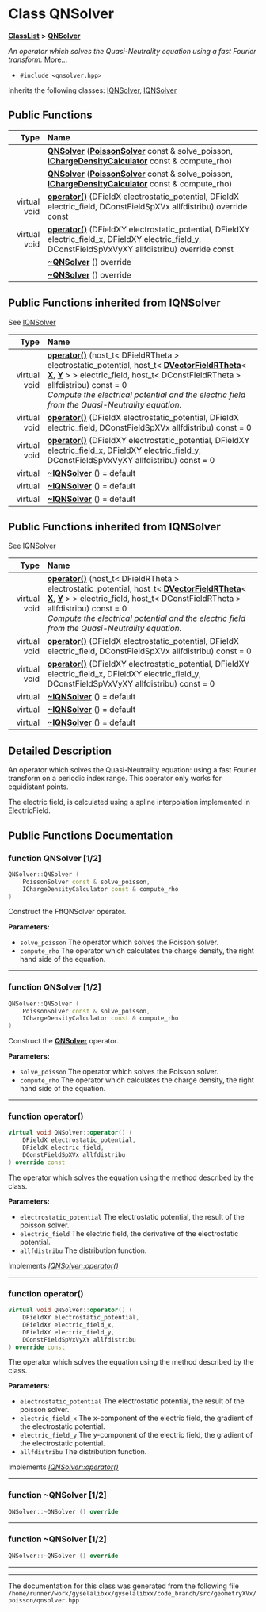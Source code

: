 

# Class QNSolver



[**ClassList**](annotated.md) **>** [**QNSolver**](classQNSolver.md)



_An operator which solves the Quasi-Neutrality equation using a fast Fourier transform._ [More...](#detailed-description)

* `#include <qnsolver.hpp>`



Inherits the following classes: [IQNSolver](classIQNSolver.md),  [IQNSolver](classIQNSolver.md)










































































## Public Functions

| Type | Name |
| ---: | :--- |
|   | [**QNSolver**](#function-qnsolver-12) ([**PoissonSolver**](classIPoissonSolver.md) const & solve\_poisson, [**IChargeDensityCalculator**](classIChargeDensityCalculator.md) const & compute\_rho) <br> |
|   | [**QNSolver**](#function-qnsolver-12) ([**PoissonSolver**](classIPoissonSolver.md) const & solve\_poisson, [**IChargeDensityCalculator**](classIChargeDensityCalculator.md) const & compute\_rho) <br> |
| virtual void | [**operator()**](#function-operator) (DFieldX electrostatic\_potential, DFieldX electric\_field, DConstFieldSpXVx allfdistribu) override const<br> |
| virtual void | [**operator()**](#function-operator_1) (DFieldXY electrostatic\_potential, DFieldXY electric\_field\_x, DFieldXY electric\_field\_y, DConstFieldSpVxVyXY allfdistribu) override const<br> |
|   | [**~QNSolver**](#function-qnsolver-12) () override<br> |
|   | [**~QNSolver**](#function-qnsolver-12) () override<br> |


## Public Functions inherited from IQNSolver

See [IQNSolver](classIQNSolver.md)

| Type | Name |
| ---: | :--- |
| virtual void | [**operator()**](classIQNSolver.md#function-operator) (host\_t&lt; DFieldRTheta &gt; electrostatic\_potential, host\_t&lt; [**DVectorFieldRTheta**](classVectorField.md)&lt; [**X**](structX.md), [**Y**](structY.md) &gt; &gt; electric\_field, host\_t&lt; DConstFieldRTheta &gt; allfdistribu) const = 0<br>_Compute the electrical potential and the electric field from the Quasi-Neutrality equation._  |
| virtual void | [**operator()**](classIQNSolver.md#function-operator_1) (DFieldX electrostatic\_potential, DFieldX electric\_field, DConstFieldSpXVx allfdistribu) const = 0<br> |
| virtual void | [**operator()**](classIQNSolver.md#function-operator_2) (DFieldXY electrostatic\_potential, DFieldXY electric\_field\_x, DFieldXY electric\_field\_y, DConstFieldSpVxVyXY allfdistribu) const = 0<br> |
| virtual  | [**~IQNSolver**](classIQNSolver.md#function-iqnsolver-13) () = default<br> |
| virtual  | [**~IQNSolver**](classIQNSolver.md#function-iqnsolver-13) () = default<br> |
| virtual  | [**~IQNSolver**](classIQNSolver.md#function-iqnsolver-13) () = default<br> |


## Public Functions inherited from IQNSolver

See [IQNSolver](classIQNSolver.md)

| Type | Name |
| ---: | :--- |
| virtual void | [**operator()**](classIQNSolver.md#function-operator) (host\_t&lt; DFieldRTheta &gt; electrostatic\_potential, host\_t&lt; [**DVectorFieldRTheta**](classVectorField.md)&lt; [**X**](structX.md), [**Y**](structY.md) &gt; &gt; electric\_field, host\_t&lt; DConstFieldRTheta &gt; allfdistribu) const = 0<br>_Compute the electrical potential and the electric field from the Quasi-Neutrality equation._  |
| virtual void | [**operator()**](classIQNSolver.md#function-operator_1) (DFieldX electrostatic\_potential, DFieldX electric\_field, DConstFieldSpXVx allfdistribu) const = 0<br> |
| virtual void | [**operator()**](classIQNSolver.md#function-operator_2) (DFieldXY electrostatic\_potential, DFieldXY electric\_field\_x, DFieldXY electric\_field\_y, DConstFieldSpVxVyXY allfdistribu) const = 0<br> |
| virtual  | [**~IQNSolver**](classIQNSolver.md#function-iqnsolver-13) () = default<br> |
| virtual  | [**~IQNSolver**](classIQNSolver.md#function-iqnsolver-13) () = default<br> |
| virtual  | [**~IQNSolver**](classIQNSolver.md#function-iqnsolver-13) () = default<br> |
















































































## Detailed Description


An operator which solves the Quasi-Neutrality equation:  using a fast Fourier transform on a periodic index range. This operator only works for equidistant points.


The electric field,  is calculated using a spline interpolation implemented in ElectricField. 


    
## Public Functions Documentation




### function QNSolver [1/2]

```C++
QNSolver::QNSolver (
    PoissonSolver const & solve_poisson,
    IChargeDensityCalculator const & compute_rho
) 
```



Construct the FftQNSolver operator.




**Parameters:**


* `solve_poisson` The operator which solves the Poisson solver. 
* `compute_rho` The operator which calculates the charge density, the right hand side of the equation. 




        

<hr>



### function QNSolver [1/2]

```C++
QNSolver::QNSolver (
    PoissonSolver const & solve_poisson,
    IChargeDensityCalculator const & compute_rho
) 
```



Construct the [**QNSolver**](classQNSolver.md) operator.




**Parameters:**


* `solve_poisson` The operator which solves the Poisson solver. 
* `compute_rho` The operator which calculates the charge density, the right hand side of the equation. 




        

<hr>



### function operator() 

```C++
virtual void QNSolver::operator() (
    DFieldX electrostatic_potential,
    DFieldX electric_field,
    DConstFieldSpXVx allfdistribu
) override const
```



The operator which solves the equation using the method described by the class.




**Parameters:**


* `electrostatic_potential` The electrostatic potential, the result of the poisson solver. 
* `electric_field` The electric field, the derivative of the electrostatic potential. 
* `allfdistribu` The distribution function. 




        
Implements [*IQNSolver::operator()*](classIQNSolver.md#function-operator_1)


<hr>



### function operator() 

```C++
virtual void QNSolver::operator() (
    DFieldXY electrostatic_potential,
    DFieldXY electric_field_x,
    DFieldXY electric_field_y,
    DConstFieldSpVxVyXY allfdistribu
) override const
```



The operator which solves the equation using the method described by the class.




**Parameters:**


* `electrostatic_potential` The electrostatic potential, the result of the poisson solver. 
* `electric_field_x` The x-component of the electric field, the gradient of the electrostatic potential. 
* `electric_field_y` The y-component of the electric field, the gradient of the electrostatic potential. 
* `allfdistribu` The distribution function. 




        
Implements [*IQNSolver::operator()*](classIQNSolver.md#function-operator_2)


<hr>



### function ~QNSolver [1/2]

```C++
QNSolver::~QNSolver () override
```




<hr>



### function ~QNSolver [1/2]

```C++
QNSolver::~QNSolver () override
```




<hr>

------------------------------
The documentation for this class was generated from the following file `/home/runner/work/gyselalibxx/gyselalibxx/code_branch/src/geometryXVx/poisson/qnsolver.hpp`

